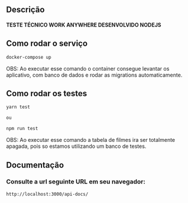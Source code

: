 ## Descrição
#### TESTE TÉCNICO WORK ANYWHERE DESENVOLVIDO NODEJS

## Como rodar o serviço

```bash
docker-compose up
```
OBS: Ao executar esse comando o container consegue levantar os aplicativo, com banco de dados e rodar as migrations automaticamente.

## Como rodar os testes

```bash
yarn test

ou

npm run test
```
OBS: Ao executar esse comando a tabela de filmes ira ser totalmente apagada, pois so estamos utilizando um banco de testes.

## Documentação
### Consulte a url seguinte URL em seu navegador:
```bash
http://localhost:3000/api-docs/
```
